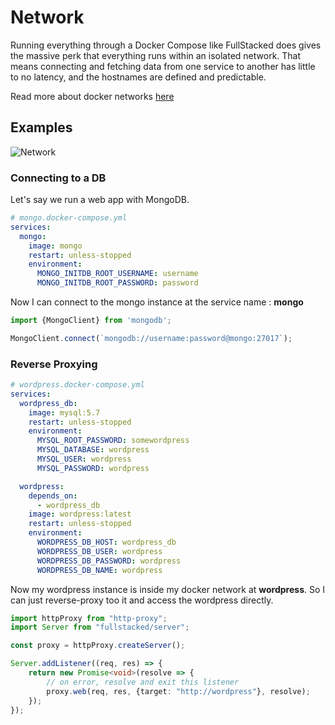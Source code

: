 # Network

Running everything through a Docker Compose like FullStacked does gives the massive perk that everything runs within an isolated network. That means connecting and fetching data from one service to another has little to no latency, and the hostnames are defined and predictable. 

Read more about docker networks [here](https://docs.docker.com/compose/networking/)

## Examples

![Network](https://files.cplepage.com/fullstacked/network.png)

### Connecting to a DB

Let's say we run a web app with MongoDB.

```yml
# mongo.docker-compose.yml
services:
  mongo:
    image: mongo
    restart: unless-stopped
    environment:
      MONGO_INITDB_ROOT_USERNAME: username
      MONGO_INITDB_ROOT_PASSWORD: password
```

Now I can connect to the mongo instance at the service name : **mongo**

```ts
import {MongoClient} from 'mongodb';

MongoClient.connect(`mongodb://username:password@mongo:27017`);
```

### Reverse Proxying

```yml
# wordpress.docker-compose.yml
services:
  wordpress_db:
    image: mysql:5.7
    restart: unless-stopped
    environment:
      MYSQL_ROOT_PASSWORD: somewordpress
      MYSQL_DATABASE: wordpress
      MYSQL_USER: wordpress
      MYSQL_PASSWORD: wordpress

  wordpress:
    depends_on:
      - wordpress_db
    image: wordpress:latest
    restart: unless-stopped
    environment:
      WORDPRESS_DB_HOST: wordpress_db
      WORDPRESS_DB_USER: wordpress
      WORDPRESS_DB_PASSWORD: wordpress
      WORDPRESS_DB_NAME: wordpress
```

Now my wordpress instance is inside my docker network at **wordpress**. So I can just reverse-proxy too it and access the wordpress directly.

```ts
import httpProxy from "http-proxy";
import Server from "fullstacked/server";

const proxy = httpProxy.createServer();

Server.addListener((req, res) => {
    return new Promise<void>(resolve => {
        // on error, resolve and exit this listener
        proxy.web(req, res, {target: "http://wordpress"}, resolve);
    });
});
```
